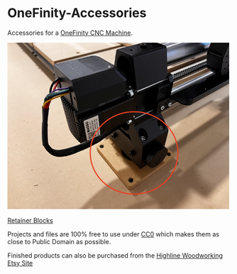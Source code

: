 # OneFinity-Accessories
Accessories for a [OneFinity CNC Machine](https://www.onefinitycnc.com/).

<a href="retainer_blocks/README.md"><img src="retainer_blocks/images/v01_fig01.png" width="500" /></a>

[Retainer Blocks](retainer_blocks/README.md)

Projects and files are 100% free to use under [CC0](https://creativecommons.org/public-domain/cc0/) which makes them as close to Public Domain as possible.

Finished products can also be purchased from the [Highline Woodworking Etsy Site](https://www.etsy.com/shop/HighlineWoodworking)

